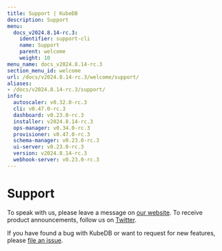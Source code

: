 ```yaml
---
title: Support | KubeDB
description: Support
menu:
  docs_v2024.8.14-rc.3:
    identifier: support-cli
    name: Support
    parent: welcome
    weight: 10
menu_name: docs_v2024.8.14-rc.3
section_menu_id: welcome
url: /docs/v2024.8.14-rc.3/welcome/support/
aliases:
- /docs/v2024.8.14-rc.3/support/
info:
  autoscaler: v0.32.0-rc.3
  cli: v0.47.0-rc.3
  dashboard: v0.23.0-rc.3
  installer: v2024.8.14-rc.3
  ops-manager: v0.34.0-rc.3
  provisioner: v0.47.0-rc.3
  schema-manager: v0.23.0-rc.3
  ui-server: v0.23.0-rc.3
  version: v2024.8.14-rc.3
  webhook-server: v0.23.0-rc.3
---
```


# Support

To speak with us, please leave a message on [our website](https://appscode.com/contact/). To receive product announcements, follow us on [Twitter](https://twitter.com/KubeDB).

If you have found a bug with KubeDB or want to request for new features, please [file an issue](https://github.com/kubedb/project/issues/new).
